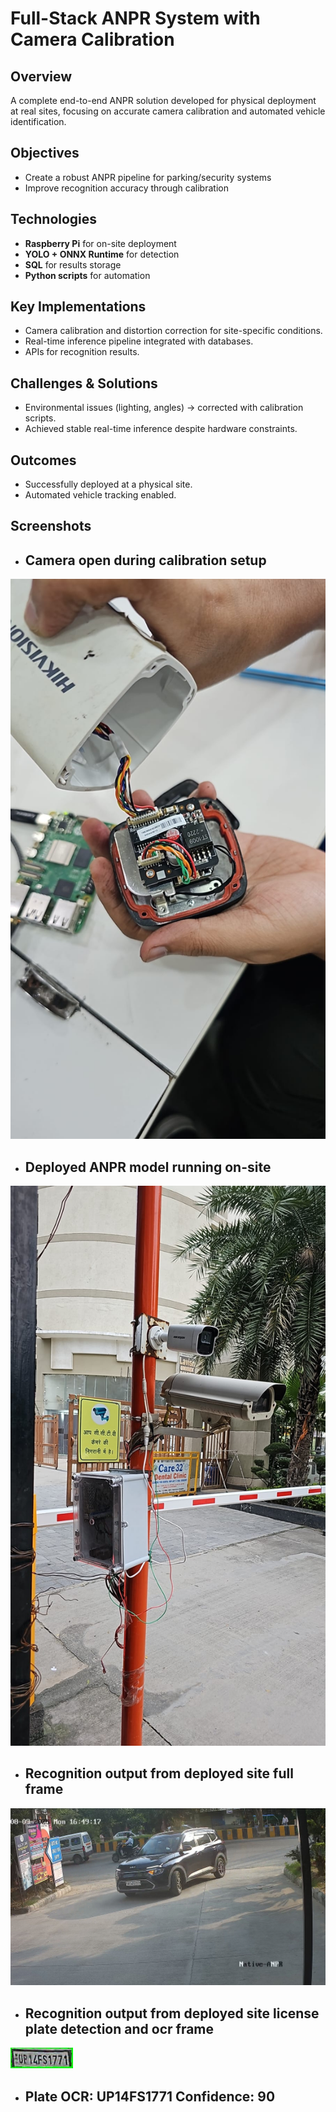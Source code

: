 # Full-Stack ANPR System with Camera Calibration

## Overview
A complete end-to-end ANPR solution developed for physical deployment at real sites, focusing on accurate camera calibration and automated vehicle identification.

## Objectives
- Create a robust ANPR pipeline for parking/security systems  
- Improve recognition accuracy through calibration  

## Technologies
- **Raspberry Pi** for on-site deployment  
- **YOLO + ONNX Runtime** for detection  
- **SQL** for results storage  
- **Python scripts** for automation  

## Key Implementations
- Camera calibration and distortion correction for site-specific conditions.  
- Real-time inference pipeline integrated with databases.  
- APIs for recognition results.  

## Challenges & Solutions
- Environmental issues (lighting, angles) → corrected with calibration scripts.  
- Achieved stable real-time inference despite hardware constraints.  

## Outcomes
- Successfully deployed at a physical site.  
- Automated vehicle tracking enabled.  

## Screenshots
- ## Camera open during calibration setup
![Camera open during calibration setup](images/camera_caliberation.jpg)  
- ## Deployed ANPR model running on-site
![Deployed ANPR model running on-site](images/deployed_model.jpg)  
- ## Recognition output from deployed site full frame
![Recognition output from deployed site full frame](images/full_frame.jpg)  
- ## Recognition output from deployed site license plate detection and ocr frame
![Recognition output from deployed site lpd frame](images/lpd_frame.jpg)  
- ## Plate OCR: UP14FS1771 Confidence: 90